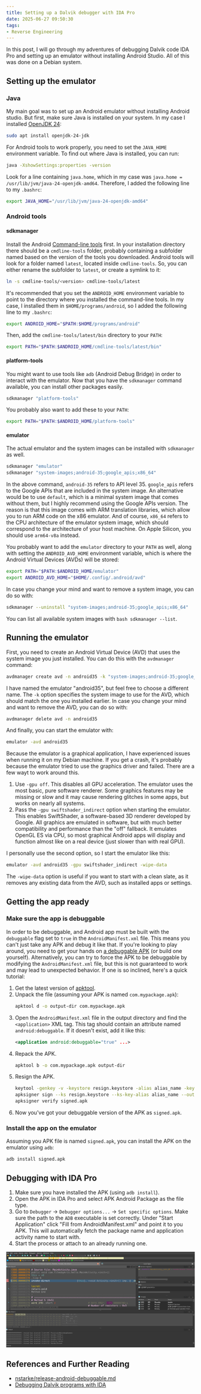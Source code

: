 ```yaml
---
title: Setting up a Dalvik debugger with IDA Pro
date: 2025-06-27 09:50:30
tags:
- Reverse Engineering
---
```


In this post, I will go through my adventures of debugging Dalvik code IDA Pro and setting up an emulator without
installing Android Studio. All of this was done on a Debian system.

## Setting up the emulator

### Java

My main goal was to set up an Android emulator without installing Android studio. But first, make sure Java is installed
on your system. In my case I installed [OpenJDK 24](https://openjdk.org/):

```bash
sudo apt install openjdk-24-jdk
```

For Android tools to work properly, you need to set the `JAVA_HOME` environment variable. To find out where Java is installed,
you can run:

```bash
java -XshowSettings:properties -version
```

Look for a line containing `java.home`, which in my case was `java.home = /usr/lib/jvm/java-24-openjdk-amd64`. Therefore, I added the following line to my `.bashrc`:

```bash
export JAVA_HOME="/usr/lib/jvm/java-24-openjdk-amd64"
```

### Android tools

#### sdkmanager

Install the Android [Command-line tools](https://developer.android.com/tools) first. In your installation directory there
should be a `cmdline-tools` folder, probably containing a subfolder named based on the version of the tools you downloaded.
Android tools will look for a folder named `latest`, located inside `cmdline-tools`. So, you can either rename the subfolder to `latest`, or create a symlink to it:

```bash
ln -s cmdline-tools/<version> cmdline-tools/latest
```

It's recommended that you set the `ANDROID_HOME` environment variable to point to the directory where you installed the command-line tools.
In my case, I installed them in `$HOME/programs/android`, so I added the following line to my `.bashrc`:

```bash
export ANDROID_HOME="$PATH:$HOME/programs/android"
```

Then, add the `cmdline-tools/latest/bin` directory to your `PATH`:

```bash
export PATH="$PATH:$ANDROID_HOME/cmdline-tools/latest/bin"
```

#### platform-tools

You might want to use tools like `adb` (Android Debug Bridge) in order to interact with the emulator. Now that you have
the `sdkmanager` command available, you can install other packages easily.

```bash
sdkmanager "platform-tools"
```
You probably also want to add these to your `PATH`:

```bash
export PATH="$PATH:$ANDROID_HOME/platform-tools"
```

#### emulator

The actual emulator and the system images can be installed with `sdkmanager` as well.

```bash
sdkmanager "emulator"
sdkmanager "system-images;android-35;google_apis;x86_64"
```

In the above command, `android-35` refers to API level 35. `google_apis` refers to the Google APIs that are included in the system image.
An alternative would be to use `default`, which is a minimal system image that comes without them, but I highly recommend using the Google APIs version. The
reason is that this image comes with ARM translation libraries, which allow you to run ARM code on the x86 emulator. And of course,
`x86_64` refers to the CPU architecture of the emulator system image, which should correspond to the architecture of your host machine. On
Apple Silicon, you should use `arm64-v8a` instead.

You probably want to add the `emulator` directory to your `PATH` as well, along with setting the `ANDROID_AVD_HOME` environment variable,
which is where the Android Virtual Devices (AVDs) will be stored:

```bash
export PATH="$PATH:$ANDROID_HOME/emulator"
export ANDROID_AVD_HOME="$HOME/.config/.android/avd"
``` 

In case you change your mind and want to remove a system image, you can do so with:

```bash
sdkmanager --uninstall "system-images;android-35;google_apis;x86_64"
```

You can list all available system images with `bash sdkmanager --list`.

## Running the emulator

First, you need to create an Android Virtual Device (AVD) that uses the system image you just installed. You can do this with the `avdmanager` command:

```bash
avdmanager create avd -n android35 -k "system-images;android-35;google_apis;x86_64"
```

I have named the emulator "android35", but feel free to choose a different name. The `-k` option specifies the system image
to use for the AVD, which should match the one you installed earlier. In case you change your mind and want to remove the AVD, you can do so with:

```bash
avdmanager delete avd -n android35
```

And finally, you can start the emulator with:

```bash
emulator -avd android35
```

Because the emulator is a graphical application, I have experienced issues when running it on my Debian machine. If you
get a crash, it's probably because the emulator tried to use the graphics driver and failed. There are a few wayt to work
around this.
1. Use `-gpu off`. This disables all GPU acceleration. The emulator uses the most basic, pure software renderer.
    Some graphics features may be missing or slow and it may cause rendering glitches in some apps, but works on
    nearly all systems.
2. Pass the `-gpu swiftshader_indirect` option when starting the emulator. This enables SwiftShader, a
    software-based 3D renderer developed by Google. All graphics are emulated in software, but with much better
    compatibility and performance than the "off" fallback. It emulates OpenGL ES via CPU, so most graphical Android
    apps will display and function almost like on a real device (just slower than with real GPU).

I personally use the second option, so I start the emulator like this:

```bash
emulator -avd android35 -gpu swiftshader_indirect -wipe-data
```

The `-wipe-data` option is useful if you want to start with a clean slate, as it removes any existing data from the AVD,
such as installed apps or settings.

## Getting the app ready

### Make sure the app is debuggable

In order to be debuggable, and Android app must be built with the `debuggable` flag set to `true` in the `AndroidManifest.xml` file.
This means you can't just take any APK and debug it like that. If you're looking to play around, you need to get your hands
on [a debuggable APK](https://gitlab.com/metalx1000/Android-Hello-Wolrd-APK/-/blob/master/app/build/outputs/apk/debug/app-debug.apk)
(or build one yourself). Alternatively, you can try to force the APK to be debuggable by modifying the `AndroidManifest.xml`
file, but this is not guaranteed to work and may lead to unexpected behavior. If one is so inclined, here's a quick tutorial:

1. Get the latest version of [apktool](https://apktool.org/).
2. Unpack the file (assuming your APK is named `com.mypackage.apk`):
    ```bash
    apktool d -o output-dir com.mypackage.apk
    ```
3. Open the `AndroidManifest.xml` file in the output directory and find the `<application>` XML tag. This tag should contain an attribute named `android:debuggable`.
   If it doesn't exist, add it like this:
   ```xml
   <application android:debuggable="true" ...>
   ```
4. Repack the APK.
    ```bash
    apktool b -o com.mypackage.apk output-dir
    ```
5. Resign the APK.
    ```bash
    keytool -genkey -v -keystore resign.keystore -alias alias_name -keyalg RSA -keysize 2048 -validity 10000
    apksigner sign --ks resign.keystore --ks-key-alias alias_name --out signed.apk com.mypackage.apk
    apksigner verify signed.apk
    ```
6. Now you've got your debuggable version of the APK as `signed.apk`.

### Install the app on the emulator

Assuming you APK file is named `signed.apk`, you can install the APK on the emulator using `adb`:

```bash
adb install signed.apk
```

## Debugging with IDA Pro

1. Make sure you have installed the APK (using `adb install`).
2. Open the APK in IDA Pro and select APK Android Package as the file type.
3. Go to `Debugger` -> `Debugger options...` -> `Set specific options`. Make sure the path to the `ADB` executable is set correctly.
    Under "Start Application" click "Fill from AndroidManifest.xml" and point it to you APK. This will automatically fetch the package name and application activity name
    to start with.
4. Start the process or attach to an already running one.

![IDA Screenshot](https://raw.githubusercontent.com/apetenchea/cdroot/refs/heads/master/source/_posts/setting-up-a-dalvik-debugger-with-ida-pro/media/app-debug.png)

## References and Further Reading

- [nstarke/release-android-debuggable.md](https://gist.github.com/nstarke/615ca3603fdded8aee47fab6f4917826)
- [Debugging Dalvik programs with IDA](https://hex-rays.com/hubfs/freefile/debugging_dalvik.pdf)

